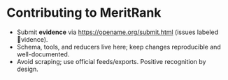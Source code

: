 # Contributing to MeritRank

- Submit **evidence** via https://opename.org/submit.html (issues labeled \vidence\).
- Schema, tools, and reducers live here; keep changes reproducible and well-documented.
- Avoid scraping; use official feeds/exports. Positive recognition by design.

